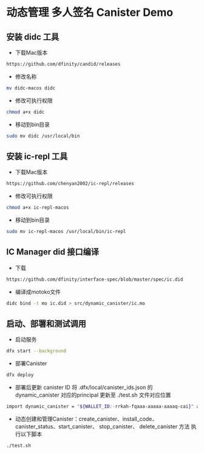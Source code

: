 # 动态管理 多人签名 Canister Demo

## 安装 didc 工具

 * 下载Mac版本
```bash
https://github.com/dfinity/candid/releases
```
 * 修改名称
```bash
mv didc-macos didc
```
 * 修改可执行权限
```bash
chmod a+x didc
```
 * 移动到bin目录
```bash
sudo mv didc /usr/local/bin
```

## 安装 ic-repl 工具

 * 下载Mac版本
```bash
https://github.com/chenyan2002/ic-repl/releases
```
 * 修改可执行权限
```bash
chmod a+x ic-repl-macos
```
 * 移动到bin目录
```bash
sudo mv ic-repl-macos /usr/local/bin/ic-repl
```



## IC Manager did 接口编译

 * 下载
```bash
https://github.com/dfinity/interface-spec/blob/master/spec/ic.did
```

 * 编译成motoko文件
```bash
didc bind -t mo ic.did > src/dynamic_canister/ic.mo
```

## 启动、部署和测试调用

* 启动服务
```bash
dfx start --background
```

* 部署Canister
```bash
dfx deploy
```

* 部署后更新 canister ID
将 .dfx/local/canister_ids.json 的 dynamic_canister 对应的principal 更新至 ./test.sh 文件对应位置
```bash
import dynamic_canister = "${WALLET_ID:-rrkah-fqaaa-aaaaa-aaaaq-cai}" as "src/declarations/dynamic_canister/dynamic_canister.did";
```

 * 动态创建和管理Canister：create_canister、install_code、canister_status、start_canister、 stop_canister、 delete_canister 方法 执行以下脚本

```bash
./test.sh
```
